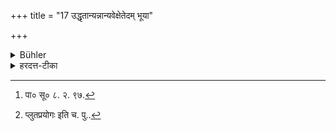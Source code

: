 +++
title = "17 उद्धृतान्यन्नान्यवेक्षेतेदम् भूया"

+++

<details><summary>Bühler</summary>

17. (If dinner is ready at the arrival of the guest), he himself shall portion out the food and look at it, saying (to himself), 'Is this (portion) greater, or this?'
</details>

<details><summary>हरदत्त-टीका</summary>

## सूत्रम्
उद्धृतान्यन्नान्यवेक्षेतेदं भूया३इद३मिति ॥ १७ ॥  
### प्रस्तावः
भोजनकाले त्वाह —  
### टिप्पनी
यावन्तो भोक्तारस्तावद्वा अन्नान्युद्धृत्य पृथक्पात्रेषु कृत्वा स्वयं संविभागं कृत्वा तान्यन्नान्यवेक्षेत-किमिदं भूयः प्रभूतमिदं वेति । विचारे प्लुतः । [^१]पूर्वं तु भाषायामित्येतदुपेक्षितं छान्दसोऽयं [^२]प्रयोग इति ॥ १७॥  

[^१]: पा० सू० ८. २. ९७.  

[^२]: प्लुतप्रयोगः इति च. पु..
</details>
